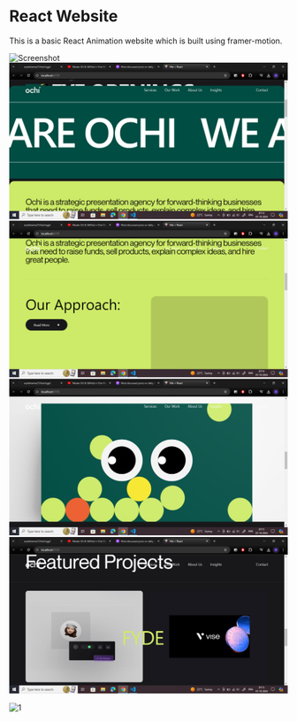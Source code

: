 # React Website

This is a basic React Animation website which is built using framer-motion.

![Screenshot](1.png)
![Screenshot](public/2.png)
![Screenshot](public/3.png)
![Screenshot](public/4.png)
![Screenshot](public/5.png)

![1](https://github.com/user-attachments/assets/1fb11caf-acb3-4ca1-b02e-add6b30e38e5)





 
 
